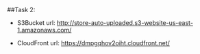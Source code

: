 ##Task 2:
- S3Bucket url: http://store-auto-uploaded.s3-website-us-east-1.amazonaws.com/

- CloudFront url: https://dmpgqhov2oiht.cloudfront.net/
